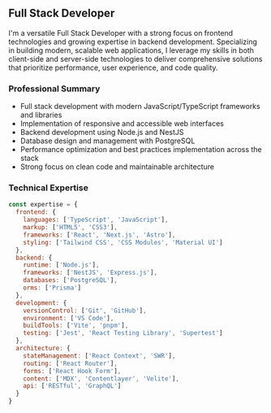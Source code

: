 ## Full Stack Developer

I'm a versatile Full Stack Developer with a strong focus on frontend technologies and growing expertise in backend development. Specializing in building modern, scalable web applications, I leverage my skills in both client-side and server-side technologies to deliver comprehensive solutions that prioritize performance, user experience, and code quality.

### Professional Summary

- Full stack development with modern JavaScript/TypeScript frameworks and libraries
- Implementation of responsive and accessible web interfaces
- Backend development using Node.js and NestJS
- Database design and management with PostgreSQL
- Performance optimization and best practices implementation across the stack
- Strong focus on clean code and maintainable architecture

### Technical Expertise

```javascript
const expertise = {
  frontend: {
    languages: ['TypeScript', 'JavaScript'],
    markup: ['HTML5', 'CSS3'],
    frameworks: ['React', 'Next.js', 'Astro'],
    styling: ['Tailwind CSS', 'CSS Modules', 'Material UI']
  },
  backend: {
    runtime: ['Node.js'],
    frameworks: ['NestJS', 'Express.js'],
    databases: ['PostgreSQL'],
    orms: ['Prisma']
  },
  development: {
    versionControl: ['Git', 'GitHub'],
    environment: ['VS Code'],
    buildTools: ['Vite', 'pnpm'],
    testing: ['Jest', 'React Testing Library', 'Supertest']
  },
  architecture: {
    stateManagement: ['React Context', 'SWR'],
    routing: ['React Router'],
    forms: ['React Hook Form'],
    content: ['MDX', 'Contentlayer', 'Velite'],
    api: ['RESTful', 'GraphQL']
  }
}
